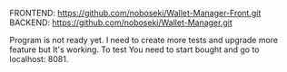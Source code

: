 FRONTEND: https://github.com/noboseki/Wallet-Manager-Front.git
BACKEND: https://github.com/noboseki/Wallet-Manager.git

Program is not ready yet. 
I need to create more tests and upgrade more feature but It's working.
To test You need to start bought and go to localhost: 8081.